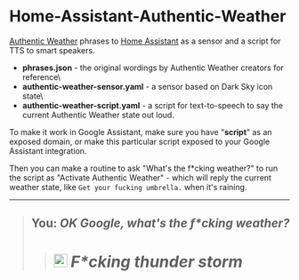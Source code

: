 # Home-Assistant-Authentic-Weather
[Authentic Weather](https://www.awwwards.com/authentic-weather-probably-the-most-honest-weather-app.html) phrases to [Home Assistant](https://www.home-assistant.io/) as a sensor and a script for TTS to smart speakers. 

- **phrases.json** - the original wordings by Authentic Weather creators for reference\
- **authentic-weather-sensor.yaml** - a sensor based on Dark Sky icon state\
- **authentic-weather-script.yaml** - a script for text-to-speech to say the current Authentic Weather state out loud. 

To make it work in Google Assistant, make sure you have "**script**" as an exposed domain, or make this particular script exposed to your Google Assistant integration. 

Then you can make a routine to ask "What's the f*cking weather?" to run the script as "Activate Authentic Weather" - which will reply the current weather state, like  `Get your fucking umbrella.` when it's raining. 

***

>
> ## You: _OK Google, what's the f*cking weather?_
> >
> > # <a href="#"><img src="https://img.shields.io/badge/Assistant-responds-4285F4.svg?&logo=GoogleAssistant&logoColor=4285F4&labelColor=fff&theme=flat" height="24" alt="Assistant responds"></a>   _F*cking thunder storm_


